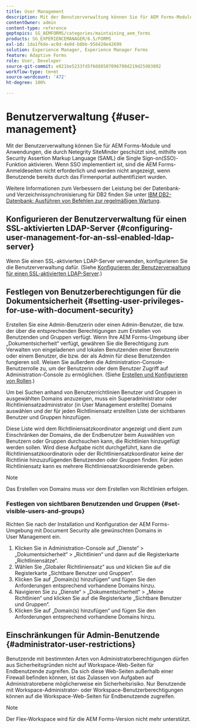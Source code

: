 ```yaml
---
title: User Management
description: Mit der Benutzerverwaltung können Sie für AEM Forms-Module und Anwendungen, die durch Netegrity SiteMinder geschützt sind, mithilfe von SAML die Single Sign-on(SSO)-Funktion aktivieren. Dieses Dokument enthält weitere Informationen zur Benutzerverwaltung.
contentOwner: admin
content-type: reference
geptopics: SG_AEMFORMS/categories/maintaining_aem_forms
products: SG_EXPERIENCEMANAGER/6.5/FORMS
exl-id: 1da1f6de-ac0d-4e0d-b8bb-956420e42699
solution: Experience Manager, Experience Manager Forms
feature: Adaptive Forms
role: User, Developer
source-git-commit: e821be5233fd5f6688507096790d219d25903892
workflow-type: tm+mt
source-wordcount: '472'
ht-degree: 100%

---
```


# Benutzerverwaltung {#user-management}

Mit der Benutzerverwaltung können Sie für AEM Forms-Module und Anwendungen, die durch Netegrity SiteMinder geschützt sind, mithilfe von Security Assertion Markup Language (SAML) die Single Sign-on(SSO)-Funktion aktivieren. Wenn SSO implementiert ist, sind die AEM Forms-Anmeldeseiten nicht erforderlich und werden nicht angezeigt, wenn Benutzende bereits durch das Firmenportal authentifiziert wurden.

Weitere Informationen zum Verbessern der Leistung bei der Datenbank- und Verzeichnissynchronisierung für DB2 finden Sie unter [IBM DB2-Datenbank: Ausführen von Befehlen zur regelmäßigen Wartung](/help/forms/using/admin-help/ibm-db2-database-running-commands.md#ibm-db2-database-running-commands-for-regular-maintenance).

## Konfigurieren der Benutzerverwaltung für einen SSL-aktivierten LDAP-Server {#configuring-user-management-for-an-ssl-enabled-ldap-server}

Wenn Sie einen SSL-aktivierten LDAP-Server verwenden, konfigurieren Sie die Benutzerverwaltung dafür. (Siehe [Konfigurieren der Benutzerverwaltung für einen SSL-aktivierten LDAP-Server](/help/forms/using/admin-help/configure-user-management-ssl-enabled.md#configure-user-management-for-an-ssl-enabled-ldap-server).)

## Festlegen von Benutzerberechtigungen für die Dokumentsicherheit {#setting-user-privileges-for-use-with-document-security}

Erstellen Sie eine Admin-Benutzerin oder einen Admin-Benutzer, die bzw. der über die entsprechenden Berechtigungen zum Erstellen von Benutzenden und Gruppen verfügt. Wenn Ihre AEM Forms-Umgebung über „Dokumentsicherheit“ verfügt, gewähren Sie die Berechtigung zum Verwalten von eingeladenen und lokalen Benutzenden einer Benutzerin oder einem Benutzer, die bzw. der als Admin für diese Benutzenden fungieren soll. Weisen Sie außerdem die Administration-Console-Benutzerrolle zu, um der Benutzerin oder dem Benutzer Zugriff auf Administration-Console zu ermöglichen. (Siehe [Erstellen und Konfigurieren von Rollen](/help/forms/using/admin-help/creating-configuring-roles.md#creating-and-configuring-roles).)

Um bei Suchen anhand von Benutzerrichtlinien Benutzer und Gruppen in ausgewählten Domains anzuzeigen, muss ein Superadministrator oder Richtliniensatzadministrator (in User Management erstellte) Domains auswählen und der für jeden Richtliniensatz erstellten Liste der sichtbaren Benutzer und Gruppen hinzufügen.

Diese Liste wird dem Richtliniensatzkoordinator angezeigt und dient zum Einschränken der Domains, die der Endbenutzer beim Auswählen von Benutzern oder Gruppen durchsuchen kann, die Richtlinien hinzugefügt werden sollen. Wird diese Aufgabe nicht durchgeführt, kann die Richtliniensatzkoordinatorin oder der Richtliniensatzkoordinator keine der Richtlinie hinzuzufügenden Benutzenden oder Gruppen finden. Für jeden Richtliniensatz kann es mehrere Richtliniensatzkoordinierende geben.

>[!NOTE]
>
>Das Erstellen von Domains muss vor dem Erstellen von Richtlinien erfolgen.

### Festlegen von sichtbaren Benutzenden und Gruppen {#set-visible-users-and-groups}

Richten Sie nach der Installation und Konfiguration der AEM Forms-Umgebung mit Document Security alle gewünschten Domains in User Management ein.

1. Klicken Sie in Administration-Console auf „Dienste“ > „Dokumentsicherheit“ > „Richtlinien“ und dann auf die Registerkarte „Richtliniensätze“.
1. Wählen Sie „Globaler Richtliniensatz“ aus und klicken Sie auf die Registerkarte „Sichtbare Benutzer und Gruppen“.
1. Klicken Sie auf „Domain(s) hinzufügen“ und fügen Sie den Anforderungen entsprechend vorhandene Domains hinzu.
1. Navigieren Sie zu „Dienste“ > „Dokumentsicherheit“ > „Meine Richtlinien“ und klicken Sie auf die Registerkarte „Sichtbare Benutzer und Gruppen“.
1. Klicken Sie auf „Domain(s) hinzufügen“ und fügen Sie den Anforderungen entsprechend vorhandene Domains hinzu.

## Einschränkungen für Admin-Benutzende {#administrator-user-restrictions}

Benutzende mit bestimmten Arten von Administratorberechtigungen dürfen aus Sicherheitsgründen nicht auf Workspace-Web-Seiten für Endbenutzende zugreifen. Da sich diese Web-Seiten außerhalb einer Firewall befinden können, ist das Zulassen von Aufgaben auf Administratorebene möglicherweise ein Sicherheitsrisiko. Nur Benutzende mit Workspace-Administrator- oder Workspace-Benutzerberechtigungen können auf die Workspace-Web-Seiten für Endbenutzende zugreifen.

>[!NOTE]
>
>Der Flex-Workspace wird für die AEM Forms-Version nicht mehr unterstützt.
